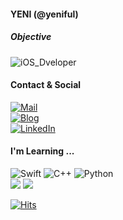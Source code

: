 <!--
![header](https://capsule-render.vercel.app/api?type=waving&color=gradient&customColorList=12&height=300&section=header&text=YENI%20CODE&fontSize=50)
-->

#### YENI (@yeniful) 
##### Objective   
![iOS_Dveloper](https://img.shields.io/badge/iOS_App_Developer-000000?style=flat-square&logo=apple&logoColor=white)   

#### Contact & Social
[![Mail](https://img.shields.io/badge/Mail-yeniful@icloud.com-3693F3?style=flat-square&logo=iCloud&logoColor=white)](yeniful@icloud.com)   
[![Blog](https://img.shields.io/badge/Blog-yeniful.me-FFCD00?style=flat-square&logo=Notion&logoColor=white)](https://yeniful.me)   
[![LinkedIn](https://img.shields.io/badge/LinkedIn-Yeni%20Hwang-%230A66C2?style=flat-square&logo=linkedin&logoColor=white)](https://www.linkedin.com/in/yeeun-hwang-9a00ba1b8/)

<!-- #### Languages and Tools -->
#### I'm Learning ...
![Swift](https://img.shields.io/badge/Swift-F05138?style=flat-square&logo=swift&logoColor=white)
![C++](https://img.shields.io/badge/C++-00599C?style=flat-square&logo=Cplusplus&logoColor=white)
![Python](https://img.shields.io/badge/Python-3776AB?style=flat-square&logo=python&logoColor=white)   
![](https://img.shields.io/badge/-UIKit-%23147EFB)
![](https://img.shields.io/badge/-SwiftUI-%230A66C2)
<!-- ![](https://img.shields.io/badge/-Django-%23092E20)
![](https://img.shields.io/badge/-Vapor-%230D0D0D) -->

[![Hits](https://hits.seeyoufarm.com/api/count/incr/badge.svg?url=https%3A%2F%2Fgithub.com%2Fyeniful&count_bg=%230C52D3&title_bg=%23000000&icon=&icon_color=%23E7E7E7&title=hits&edge_flat=false)](https://hits.seeyoufarm.com)
